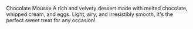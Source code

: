 Chocolate Mousse
A rich and velvety dessert made with melted chocolate, whipped cream, and eggs. Light, airy, and irresistibly smooth, it's the perfect sweet treat for any occasion! 
